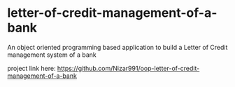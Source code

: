 # letter-of-credit-management-of-a-bank
An object oriented programming based application to build a Letter of Credit management system of a bank

project link here: https://github.com/Nizar991/oop-letter-of-credit-management-of-a-bank 
